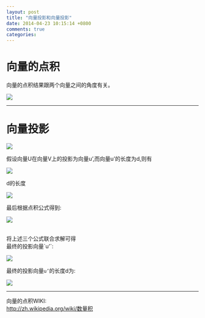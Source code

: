 ```yaml
---
layout: post
title: "向量投影和向量投影"
date: 2014-04-23 10:15:14 +0800
comments: true
categories: 
---
```

# 向量的点积

向量的点积结果跟两个向量之间的角度有关。

![](/images/2014/4/dot1.png)


---
# 向量投影


![](/images/2014/4/dot4.jpg)

假设向量U在向量V上的投影为向量u’,而向量u’的长度为d,则有
	
![](/images/2014/4/dot5.gif)
	
d的长度

![](/images/2014/4/dot6.gif)
	
最后根据点积公式得到:

![](/images/2014/4/dot7.gif)
	
<br>
将上述三个公式联合求解可得<br>最终的投影向量`u’`:

![](/images/2014/4/dot8.gif)
	
最终的投影向量`u’`的长度d为:

![](/images/2014/4/dot9.gif)

---

向量的点积WIKI:<br><http://zh.wikipedia.org/wiki/数量积>
